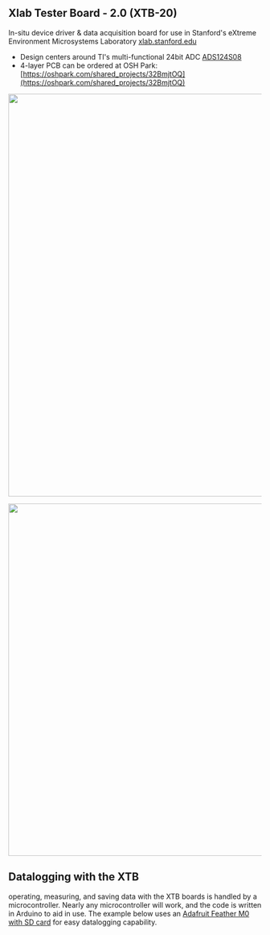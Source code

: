 ## Xlab Tester Board - 2.0 (XTB-20)
In-situ device driver & data acquisition board for use in Stanford's eXtreme Environment Microsystems Laboratory [xlab.stanford.edu](https://xlab.stanford.edu/)
* Design centers around TI's multi-functional 24bit ADC [ADS124S08](http://www.ti.com/product/ADS124S08)
* 4-layer PCB can be ordered at OSH Park: [https://oshpark.com/shared_projects/32BmjtOQ](https://oshpark.com/shared_projects/32BmjtOQ)

<img width="800" src="https://github.com/maholli/XTB/blob/master/media/Intro.PNG">

<p align="middle">
  <img width="700" src="https://github.com/maholli/XTB/blob/master/media/integration.PNG">
</p>

## Datalogging with the XTB
operating, measuring, and saving data with the XTB boards is handled by a microcontroller. Nearly any microcontroller will work, and the code is written in Arduino to aid in use. The example below uses an [Adafruit Feather M0 with SD card](https://www.adafruit.com/product/2796) for easy datalogging capability. 

<p align="middle">
  <img width="00" src="https://github.com/maholli/XTB/blob/master/media/XTB_wiring.PNG">
</p>


